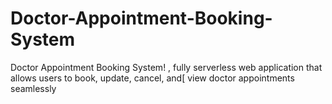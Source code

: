 # Doctor-Appointment-Booking-System
Doctor Appointment Booking System! , fully serverless web application that allows users to book, update, cancel, and[ view doctor appointments seamlessly 
